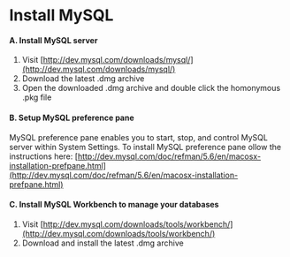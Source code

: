 # Install MySQL

#### A. Install MySQL server

1. Visit [http://dev.mysql.com/downloads/mysql/](http://dev.mysql.com/downloads/mysql/)
2. Download the latest .dmg archive
3. Open the downloaded .dmg archive and double click the homonymous .pkg file

#### B. Setup MySQL preference pane

MySQL preference pane enables you to start, stop, and control MySQL server within System Settings. To install MySQL preference pane ollow the instructions here: [http://dev.mysql.com/doc/refman/5.6/en/macosx-installation-prefpane.html](http://dev.mysql.com/doc/refman/5.6/en/macosx-installation-prefpane.html)

#### C. Install MySQL Workbench to manage your databases

1. Visit [http://dev.mysql.com/downloads/tools/workbench/](http://dev.mysql.com/downloads/tools/workbench/)
2. Download and install the latest .dmg archive
